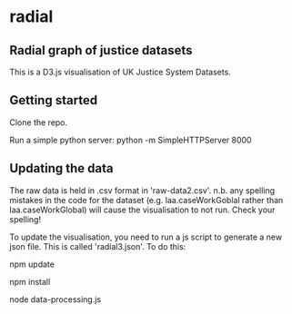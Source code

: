 # radial

## Radial graph of justice datasets

This is a D3.js visualisation of UK Justice System Datasets.

## Getting started

Clone the repo.

Run a simple python server:
  python -m SimpleHTTPServer 8000


## Updating the data

The raw data is held in .csv format in 'raw-data2.csv'. n.b. any spelling mistakes in the code for the dataset (e.g. laa.caseWorkGoblal rather than laa.caseWorkGlobal) will cause the visualisation to not run. Check your spelling!

To update the visualisation, you need to run a js script to generate a new json file. This is called 'radial3.json'. To do this:

  npm update

  npm install

  node data-processing.js

